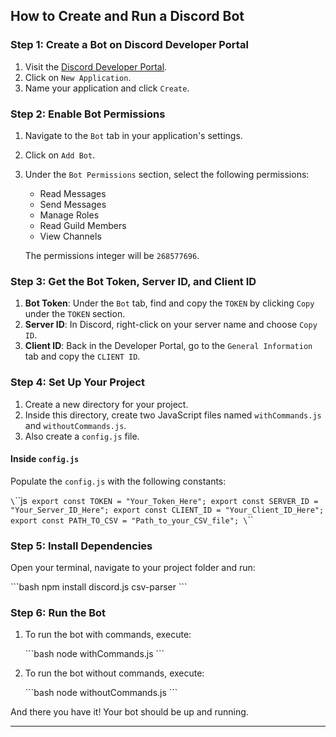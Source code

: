 ## How to Create and Run a Discord Bot

### Step 1: Create a Bot on Discord Developer Portal

1. Visit the [Discord Developer Portal](https://discord.com/developers/applications).
2. Click on `New Application`.
3. Name your application and click `Create`.

### Step 2: Enable Bot Permissions

1. Navigate to the `Bot` tab in your application's settings.
2. Click on `Add Bot`.
3. Under the `Bot Permissions` section, select the following permissions:

   - Read Messages
   - Send Messages
   - Manage Roles
   - Read Guild Members
   - View Channels

   The permissions integer will be `268577696`.

### Step 3: Get the Bot Token, Server ID, and Client ID

1. **Bot Token**: Under the `Bot` tab, find and copy the `TOKEN` by clicking `Copy` under the `TOKEN` section.
2. **Server ID**: In Discord, right-click on your server name and choose `Copy ID`.
3. **Client ID**: Back in the Developer Portal, go to the `General Information` tab and copy the `CLIENT ID`.

### Step 4: Set Up Your Project

1. Create a new directory for your project.
2. Inside this directory, create two JavaScript files named `withCommands.js` and `withoutCommands.js`.
3. Also create a `config.js` file.

#### Inside `config.js`

Populate the `config.js` with the following constants:

`\`\`\`js`
export const TOKEN = "Your_Token_Here";
export const SERVER_ID = "Your_Server_ID_Here";
export const CLIENT_ID = "Your_Client_ID_Here";
export const PATH_TO_CSV = "Path_to_your_CSV_file";
\`\`\`

### Step 5: Install Dependencies

Open your terminal, navigate to your project folder and run:

\`\`\`bash
npm install discord.js csv-parser
\`\`\`

### Step 6: Run the Bot

1. To run the bot with commands, execute:

   \`\`\`bash
   node withCommands.js
   \`\`\`

2. To run the bot without commands, execute:

   \`\`\`bash
   node withoutCommands.js
   \`\`\`

And there you have it! Your bot should be up and running.

---
